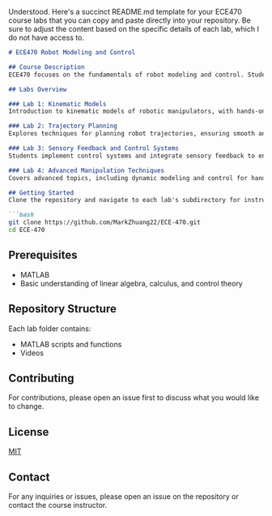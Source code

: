 Understood. Here's a succinct README.md template for your ECE470 course labs that you can copy and paste directly into your repository. Be sure to adjust the content based on the specific details of each lab, which I do not have access to.

```markdown
# ECE470 Robot Modeling and Control

## Course Description
ECE470 focuses on the fundamentals of robot modeling and control. Students engage in hands-on labs to apply theoretical knowledge in practical scenarios involving robotic manipulators.

## Labs Overview

### Lab 1: Kinematic Models
Introduction to kinematic models of robotic manipulators, with hands-on activities to implement forward and inverse kinematics using MATLAB.

### Lab 2: Trajectory Planning
Explores techniques for planning robot trajectories, ensuring smooth and accurate movements in simulated environments.

### Lab 3: Sensory Feedback and Control Systems
Students implement control systems and integrate sensory feedback to enhance the precision and adaptability of robotic manipulators.

### Lab 4: Advanced Manipulation Techniques
Covers advanced topics, including dynamic modeling and control for handling complex tasks with robotic arms.

## Getting Started
Clone the repository and navigate to each lab's subdirectory for instructions and resources.

```bash
git clone https://github.com/MarkZhuang22/ECE-470.git
cd ECE-470
```

## Prerequisites
- MATLAB
- Basic understanding of linear algebra, calculus, and control theory

## Repository Structure
Each lab folder contains:
- MATLAB scripts and functions
- Videos

## Contributing
For contributions, please open an issue first to discuss what you would like to change.

## License
[MIT](LICENSE.md)

## Contact
For any inquiries or issues, please open an issue on the repository or contact the course instructor.
